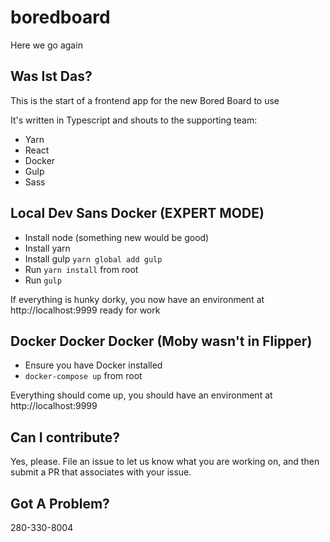 # boredboard

Here we go again

## Was Ist Das?

This is the start of a frontend app for the new Bored Board to use

It's written in Typescript and shouts to the supporting team:

* Yarn
* React
* Docker
* Gulp
* Sass

## Local Dev Sans Docker (EXPERT MODE)

* Install node (something new would be good)
* Install yarn
* Install gulp `yarn global add gulp`
* Run `yarn install` from root
* Run `gulp`

If everything is hunky dorky, you now have an environment at http://localhost:9999 ready for work

## Docker Docker Docker (Moby wasn't in Flipper)

* Ensure you have Docker installed
* `docker-compose up` from root

Everything should come up, you should have an environment at http://localhost:9999

## Can I contribute?

Yes, please. File an issue to let us know what you are working on, and then submit a PR that associates with your issue.

## Got A Problem?

280-330-8004
